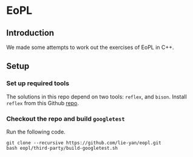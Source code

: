 # EoPL

## Introduction
We made some attempts to work out the exercises of EoPL in C++. 

## Setup

### Set up required tools
The solutions in this repo depend on two tools: `reflex`, and `bison`. Install `reflex` from this Github [repo](https://github.com/Genivia/RE-flex).

### Checkout the repo and build `googletest`
Run the following code.
```
git clone --recursive https://github.com/lie-yan/eopl.git
bash eopl/third-party/build-googletest.sh
```

